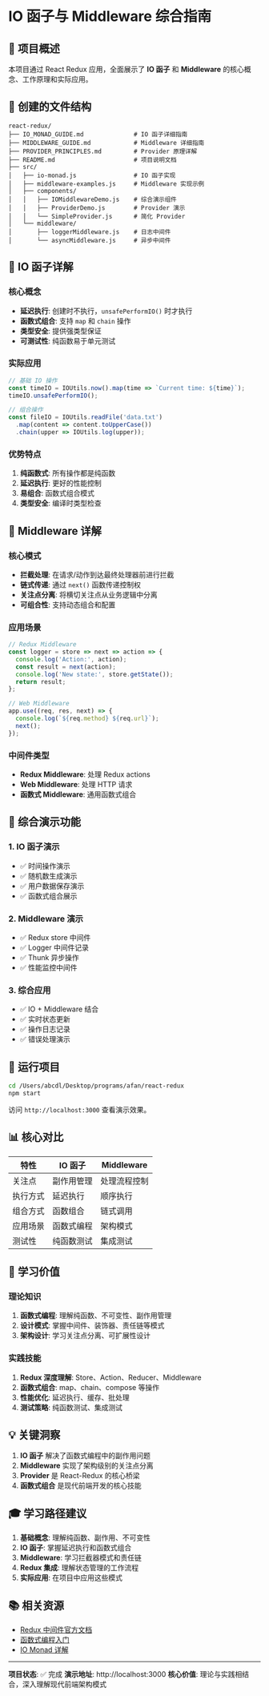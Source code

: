 # IO 函子与 Middleware 综合指南

## 🎯 项目概述

本项目通过 React Redux 应用，全面展示了 **IO 函子** 和 **Middleware** 的核心概念、工作原理和实际应用。

## 📁 创建的文件结构

```
react-redux/
├── IO_MONAD_GUIDE.md              # IO 函子详细指南
├── MIDDLEWARE_GUIDE.md            # Middleware 详细指南
├── PROVIDER_PRINCIPLES.md         # Provider 原理详解
├── README.md                      # 项目说明文档
├── src/
│   ├── io-monad.js                # IO 函子实现
│   ├── middleware-examples.js     # Middleware 实现示例
│   ├── components/
│   │   ├── IOMiddlewareDemo.js    # 综合演示组件
│   │   ├── ProviderDemo.js        # Provider 演示
│   │   └── SimpleProvider.js      # 简化 Provider
│   └── middleware/
│       ├── loggerMiddleware.js    # 日志中间件
│       └── asyncMiddleware.js     # 异步中间件
```

## 🧩 IO 函子详解

### 核心概念
- **延迟执行**: 创建时不执行，`unsafePerformIO()` 时才执行
- **函数式组合**: 支持 `map` 和 `chain` 操作
- **类型安全**: 提供强类型保证
- **可测试性**: 纯函数易于单元测试

### 实际应用
```javascript
// 基础 IO 操作
const timeIO = IOUtils.now().map(time => `Current time: ${time}`);
timeIO.unsafePerformIO();

// 组合操作
const fileIO = IOUtils.readFile('data.txt')
  .map(content => content.toUpperCase())
  .chain(upper => IOUtils.log(upper));
```

### 优势特点
1. **纯函数式**: 所有操作都是纯函数
2. **延迟执行**: 更好的性能控制
3. **易组合**: 函数式组合模式
4. **类型安全**: 编译时类型检查

## 🔧 Middleware 详解

### 核心模式
- **拦截处理**: 在请求/动作到达最终处理器前进行拦截
- **链式传递**: 通过 `next()` 函数传递控制权
- **关注点分离**: 将横切关注点从业务逻辑中分离
- **可组合性**: 支持动态组合和配置

### 应用场景
```javascript
// Redux Middleware
const logger = store => next => action => {
  console.log('Action:', action);
  const result = next(action);
  console.log('New state:', store.getState());
  return result;
};

// Web Middleware
app.use((req, res, next) => {
  console.log(`${req.method} ${req.url}`);
  next();
});
```

### 中间件类型
- **Redux Middleware**: 处理 Redux actions
- **Web Middleware**: 处理 HTTP 请求
- **函数式 Middleware**: 通用函数式组合

## 🎨 综合演示功能

### 1. IO 函子演示
- ✅ 时间操作演示
- ✅ 随机数生成演示
- ✅ 用户数据保存演示
- ✅ 函数式组合展示

### 2. Middleware 演示
- ✅ Redux store 中间件
- ✅ Logger 中间件记录
- ✅ Thunk 异步操作
- ✅ 性能监控中间件

### 3. 综合应用
- ✅ IO + Middleware 结合
- ✅ 实时状态更新
- ✅ 操作日志记录
- ✅ 错误处理演示

## 🚀 运行项目

```bash
cd /Users/abcdl/Desktop/programs/afan/react-redux
npm start
```

访问 `http://localhost:3000` 查看演示效果。

## 📊 核心对比

| 特性 | IO 函子 | Middleware |
|------|---------|------------|
| 关注点 | 副作用管理 | 处理流程控制 |
| 执行方式 | 延迟执行 | 顺序执行 |
| 组合方式 | 函数组合 | 链式调用 |
| 应用场景 | 函数式编程 | 架构模式 |
| 测试性 | 纯函数测试 | 集成测试 |

## 🎯 学习价值

### 理论知识
1. **函数式编程**: 理解纯函数、不可变性、副作用管理
2. **设计模式**: 掌握中间件、装饰器、责任链等模式
3. **架构设计**: 学习关注点分离、可扩展性设计

### 实践技能
1. **Redux 深度理解**: Store、Action、Reducer、Middleware
2. **函数式组合**: map、chain、compose 等操作
3. **性能优化**: 延迟执行、缓存、批处理
4. **测试策略**: 纯函数测试、集成测试

## 💡 关键洞察

1. **IO 函子** 解决了函数式编程中的副作用问题
2. **Middleware** 实现了架构级别的关注点分离
3. **Provider** 是 React-Redux 的核心桥梁
4. **函数式组合** 是现代前端开发的核心技能

## 🎓 学习路径建议

1. **基础概念**: 理解纯函数、副作用、不可变性
2. **IO 函子**: 掌握延迟执行和函数式组合
3. **Middleware**: 学习拦截器模式和责任链
4. **Redux 集成**: 理解状态管理的工作流程
5. **实际应用**: 在项目中应用这些模式

## 📚 相关资源

- [Redux 中间件官方文档](https://redux.js.org/understanding/thinking-in-redux/middleware)
- [函数式编程入门](https://github.com/MostlyAdequate/mostly-adequate-guide)
- [IO Monad 详解](https://blog.functor.io/posts/2018-05-16-IO-Monad.html)

---

**项目状态**: ✅ 完成
**演示地址**: http://localhost:3000
**核心价值**: 理论与实践相结合，深入理解现代前端架构模式

